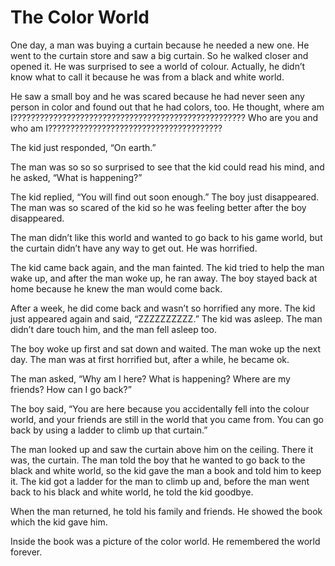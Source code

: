# The Color World

One day, a man was buying a curtain because he needed a new one. He went to the curtain store and saw a big curtain. So he walked closer and opened it. He was surprised to see a world of colour. Actually, he didn’t know what to call it because he was from a black and white world.

He saw a small boy and he was scared because he had never seen any person in color and found out that he had colors, too. He thought, where am I????????????????????????????????????????????????????
Who are you and who am I???????????????????????????????????????

The kid just responded, “On earth.” 

The man was so so so surprised to see that the kid could read his mind, and he asked, “What is happening?” 

The kid replied, “You will find out soon enough.” The boy just disappeared. The man was so scared of the kid so he was feeling better after the boy disappeared.

The man didn’t like this world and wanted to go back to his game world, but the curtain didn’t have any way to get out. He was horrified.

The kid came back again, and the man fainted. The kid tried to help the man wake up, and after the man woke up, he ran away. The boy stayed back at home because he knew the man would come back.

After a week, he did come back and wasn’t so horrified any more. The kid just appeared again and said, “ZZZZZZZZZZ.” The kid was asleep.
The man didn’t dare touch him, and the man fell asleep too.

The boy woke up first and sat down and waited. The man woke up the next day. The man was at first horrified but, after a while, he became ok.

The man asked, “Why am I here? What is happening? Where are my friends? How can I go back?”

The boy said, “You are here because you accidentally fell into the colour world, and your friends are still in the world that you came from. You can go back by using a ladder to climb up that curtain.” 

The man looked up and saw the curtain above him on the ceiling. There it was, the curtain. The man told the boy that he wanted to go back to the black and white world, so the kid gave the man a book and told him to keep it. The kid got a ladder for the man to climb up and, before the man went back to his black and white world, he told the kid goodbye. 

When the man returned, he told his family and friends. He showed the book which the kid gave him. 

Inside the book was a picture of the color world. He remembered the world forever.
